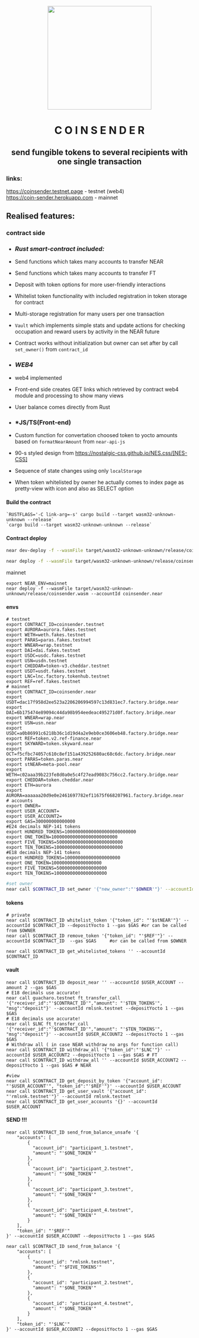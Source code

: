 <p align="center">
    <img src="./contract/common/assets/coinsender_logo.png" align="middle" height="280" width="280">
    <h1 align="center">C O I N S E N D E R</h1>
    <h2 align="center">send fungible tokens to several recipients with one single transaction</h2>
</p>

### links:
https://coinsender.testnet.page - testnet (web4)  
https://coin-sender.herokuapp.com - mainnet

## Realised features:
### contract side
- ### *Rust smart-contract included:*
- Send functions which takes many accounts to transfer NEAR
- Send functions which takes many accounts to transfer FT
- Deposit with token options for more user-friendly interactions
- Whitelist token functionality with included registration in token storage for contract
- Multi-storage registration for many users per one transaction
- ```Vault``` which implements simple stats and update actions for checking occupation and reward users by activity in the NEAR future
- Contract works without initialization but owner can set after by call ```set_owner()``` from ```contract_id```

- ### *WEB4*
- web4 implemented
- Front-end side creates GET links which retrieved by contract web4 module and processing to show many views
- User balance comes directly from Rust

- ### *JS/TS(Front-end)
- Custom function for convertation choosed token to yocto amounts based on ```formatNearAmount``` from ```near-api-js```
- 90-s styled design from https://nostalgic-css.github.io/NES.css/[NES-CSS]
- Sequence of state changes using only ```localStorage```
- When token whitelisted by owner he actually comes to index page as pretty-view with icon and also as SELECT option

#### Build the contract

    `RUSTFLAGS='-C link-arg=-s' cargo build --target wasm32-unknown-unknown --release`
    `cargo build --target wasm32-unknown-unknown --release`

#### Contract deploy

```bash
near dev-deploy -f --wasmFile target/wasm32-unknown-unknown/release/coinsender.wasm

near deploy -f --wasmFile target/wasm32-unknown-unknown/release/coinsender.wasm --accountId coinsender.testnet
```
mainnet
```
export NEAR_ENV=mainnet
near deploy -f --wasmFile target/wasm32-unknown-unknown/release/coinsender.wasm --accountId coinsender.near
```
#### envs

```shell
# testnet
export CONTRACT_ID=coinsender.testnet
export AURORA=aurora.fakes.testnet
export WETH=weth.fakes.testnet
export PARAS=paras.fakes.testnet
export WNEAR=wrap.testnet
export DAI=dai.fakes.testnet
export USDC=usdc.fakes.testnet
export USN=usdn.testnet
export CHEDDAR=token-v3.cheddar.testnet
export USDT=usdt.fakes.testnet
export LNC=lnc.factory.tokenhub.testnet
export REF=ref.fakes.testnet
# mainnet
export CONTRACT_ID=coinsender.near
export USDT=dac17f958d2ee523a2206206994597c13d831ec7.factory.bridge.near
export DAI=6b175474e89094c44da98b954eedeac495271d0f.factory.bridge.near
export WNEAR=wrap.near
export USN=usn.near
export USDC=a0b86991c6218b36c1d19d4a2e9eb0ce3606eb48.factory.bridge.near
export REF=token.v2.ref-finance.near
export SKYWARD=token.skyward.near	
export OCT=f5cfbc74057c610c8ef151a439252680ac68c6dc.factory.bridge.near
export PARAS=token.paras.near
export stNEAR=meta-pool.near	
export WETH=c02aaa39b223fe8d0a0e5c4f27ead9083c756cc2.factory.bridge.near
export CHEDDAR=token.cheddar.near	
export ETH=aurora
export AURORA=aaaaaa20d9e0e2461697782ef11675f668207961.factory.bridge.near
# accounts
export OWNER=
export USER_ACCOUNT=
export USER_ACCOUNT2=
export GAS=300000000000000
#E24 decimals NEP-141 tokens
export HUNDRED_TOKENS=100000000000000000000000000
export ONE_TOKEN=1000000000000000000000000
export FIVE_TOKENS=5000000000000000000000000
export TEN_TOKENS=10000000000000000000000000
#E18 decimals NEP-141 tokens
export HUNDRED_TOKENS=100000000000000000000
export ONE_TOKEN=1000000000000000000
export FIVE_TOKENS=5000000000000000000
export TEN_TOKENS=10000000000000000000
```
```sh
#set owner
near call $CONTRACT_ID set_owner '{"new_owner":"'$OWNER'"}' --accountId $CONTRACT_ID --gas $GAS --depositYocto 1
```

#### tokens
```shell
# private
near call $CONTRACT_ID whitelist_token '{"token_id": "'$stNEAR'"}' --accountId $CONTRACT_ID --depositYocto 1 --gas $GAS #or can be called from $OWNER
near call $CONTRACT_ID remove_token '{"token_id": "'$REF'"}' --accountId $CONTRACT_ID  --gas $GAS     #or can be called from $OWNER

near call $CONTRACT_ID get_whitelisted_tokens '' --accountId $CONTRACT_ID
```
#### vault
```shell
near call $CONTRACT_ID deposit_near '' --accountId $USER_ACCOUNT --amount 2 --gas $GAS
# E18 decimals use accurate!
near call guacharo.testnet ft_transfer_call '{"receiver_id":"'$CONTRACT_ID'","amount": "'$TEN_TOKENS'", "msg":"deposit"}' --accountId rmlsnk.testnet --depositYocto 1 --gas $GAS
# E18 decimals use accurate!
near call $LNC ft_transfer_call '{"receiver_id":"'$CONTRACT_ID'","amount": "'$TEN_TOKENS'", "msg":"deposit"}' --accountId $USER_ACCOUNT2 --depositYocto 1 --gas $GAS
# Withdraw all ( in case NEAR withdraw no args for function call)
near call $CONTRACT_ID withdraw_all '{"token_id":"'$LNC'"}' --accountId $USER_ACCOUNT2 --depositYocto 1 --gas $GAS # FT
near call $CONTRACT_ID withdraw_all '' --accountId $USER_ACCOUNT2 --depositYocto 1 --gas $GAS # NEAR

#view
near call $CONTRACT_ID get_deposit_by_token '{"account_id": "'$USER_ACCOUNT'", "token_id":"'$REF'"}' --accountId $USER_ACCOUNT
near call $CONTRACT_ID get_user_vault '{"account_id": "'rmlsnk.testnet'"}' --accountId rmlsnk.testnet
near call $CONTRACT_ID get_user_accounts '{}' --accountId $USER_ACCOUNT
```
#### SEND !!!
```shell
near call $CONTRACT_ID send_from_balance_unsafe '{
    "accounts": [
        {
          "account_id": "participant_1.testnet",
          "amount": "'$ONE_TOKEN'"
        },
        {
          "account_id": "participant_2.testnet",
          "amount": "'$ONE_TOKEN'"
        },
        {
          "account_id": "participant_3.testnet",
          "amount": "'$ONE_TOKEN'"
        },
        {
          "account_id": "participant_4.testnet",
          "amount": "'$ONE_TOKEN'"
        }
    ],
    "token_id": "'$REF'"
}' --accountId $USER_ACCOUNT --depositYocto 1 --gas $GAS

near call $CONTRACT_ID send_from_balance '{
    "accounts": [
        {
          "account_id": "rmlsnk.testnet",
          "amount": "'$FIVE_TOKENS'"
        },
        {
          "account_id": "participant_2.testnet",
          "amount": "'$ONE_TOKEN'"
        },
        {
          "account_id": "participant_4.testnet",
          "amount": "'$ONE_TOKEN'"
        }
    ],
    "token_id": "'$LNC'"
}' --accountId $USER_ACCOUNT2 --depositYocto 1 --gas $GAS

```

